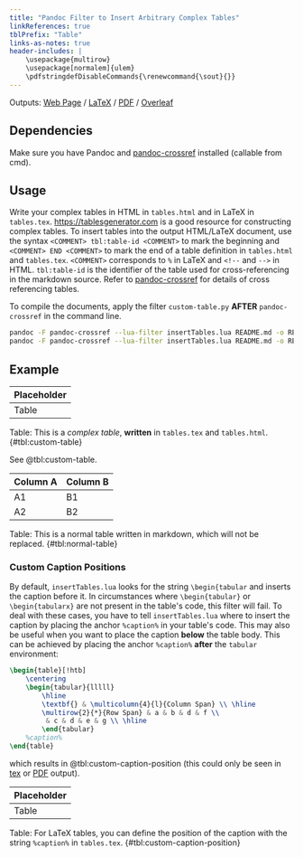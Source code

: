 ```yaml
---
title: "Pandoc Filter to Insert Arbitrary Complex Tables"
linkReferences: true
tblPrefix: "Table"
links-as-notes: true
header-includes: |
    \usepackage{multirow}
    \usepackage[normalem]{ulem}
    \pdfstringdefDisableCommands{\renewcommand{\sout}{}}
---
```


Outputs: 
[Web Page](https://yongfu.name/insertTables/) /
[LaTeX][tex-o] /
[PDF][pdf-o] /
[Overleaf](https://www.overleaf.com/docs?snip_uri=https://yongfu.name/insertTables/README.tex&engine=xelatex)

[tex-o]: https://yongfu.name/insertTables/README.tex
[pdf-o]: https://yongfu.name/insertTables/README.pdf

## Dependencies

Make sure you have Pandoc and [pandoc-crossref][crossref] installed (callable from cmd).

[crossref]: https://github.com/lierdakil/pandoc-crossref


## Usage

Write your complex tables in HTML in `tables.html` and in LaTeX in `tables.tex`.
<https://tablesgenerator.com> is a good resource for constructing complex tables.
To insert tables into the output HTML/LaTeX document, 
use the syntax `<COMMENT> tbl:table-id <COMMENT>` to mark the beginning and
`<COMMENT> END <COMMENT>` to mark the end of a table definition in `tables.html` and `tables.tex`.
`<COMMENT>` corresponds to `%` in LaTeX and `<!--` and `-->` in HTML. 
`tbl:table-id` is the identifier of the table used for cross-referencing in the markdown source. 
Refer to [pandoc-crossref][crossref] for details of cross referencing tables.

To compile the documents, apply the filter `custom-table.py` **AFTER** `pandoc-crossref` in the command line.

```bash
pandoc -F pandoc-crossref --lua-filter insertTables.lua README.md -o README.tex
pandoc -F pandoc-crossref --lua-filter insertTables.lua README.md -o README.html
```


## Example

| Placeholder |
|-------------|
| Table       |

Table: This is a _complex table_, **written** in `tables.tex` and `tables.html`. {#tbl:custom-table}

See @tbl:custom-table.


Column A | Column B
---------|---------
A1       | B1
A2       | B2

Table: This is a normal table written in markdown, which will not be replaced. {#tbl:normal-table}


### Custom Caption Positions

By default, `insertTables.lua` looks for the string `\begin{tabular` and inserts the caption before it. In circumstances where `\begin{tabular}` or `\begin{tabularx}` are not present in the table's code, this filter will fail. To deal with these cases, you have to tell `insertTables.lua` where to insert the caption by placing the anchor `%caption%` in your table's code. This may also be useful when you want to place the caption **below** the table body. This can be achieved by placing the anchor `%caption%` **after** the `tabular` environment:

```latex
\begin{table}[!htb]
    \centering
    \begin{tabular}{lllll}
        \hline
        \textbf{} & \multicolumn{4}{l}{Column Span} \\ \hline
        \multirow{2}{*}{Row Span} & a & b & d & f \\
         & c & d & e & g \\ \hline
        \end{tabular}
    %caption%
\end{table}
```

which results in @tbl:custom-caption-position (this could only be seen in [tex][tex-o] or [PDF][pdf-o] output).

| Placeholder |
|-------------|
| Table       |

Table: For LaTeX tables, you can define the position of the caption with the string `%caption%` in `tables.tex`. {#tbl:custom-caption-position}

